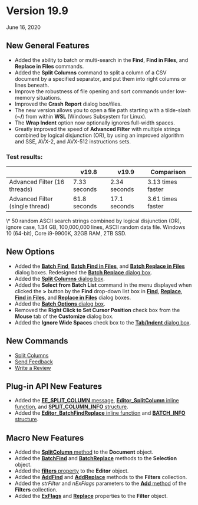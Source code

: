 # Version 19.9

June 16, 2020

## New General Features

- Added the ability to batch or multi-search in the **Find**, **Find in Files**, and **Replace in Files** commands.
- Added the **Split Columns** command to split a column of a CSV document by a specified separator, and put them into right columns or lines beneath.
- Improve the robustness of file opening and sort commands under low-memory situations.
- Improved the **Crash Report** dialog box/files.
- The new version allows you to open a file path starting with a tilde-slash (**~/**) from within **WSL** (Windows Subsystem for Linux).
- The **Wrap Indent** option now optionally ignores full-width spaces.
- Greatly improved the speed of **Advanced Filter** with multiple strings combined by logical disjunction (OR), by using an improved algorithm and SSE, AVX-2, and AVX-512 instructions sets.

### Test results:

|  | v19.8 | v19.9 | Comparison |
| --- | --- | --- | --- |
| Advanced Filter (16 threads) | 7.33 seconds | 2.34 seconds | 3.13 times faster |
| Advanced Filter (single thread) | 61.8 seconds | 17.1 seconds | 3.61 times faster |

\\* 50 random ASCII search strings combined by logical disjunction (OR), ignore case, 1.34 GB, 100,000,000 lines, ASCII random data file. Windows 10 (64-bit), Core i9-9900K, 32GB RAM, 2TB SSD.

## New Options

- Added the [**Batch Find**](../dlg/find/index), [**Batch Find in Files**](../dlg/find_in_files/index), and [**Batch Replace in Files**](../dlg/replace_in_files/index) dialog boxes. Redesigned the [**Batch Replace** dialog box](../dlg/replace/index).
- Added the [**Split Columns** dialog box](../dlg/split_column/index).
- Added the **Select from Batch List** command in the menu displayed when clicked the **>** button by the **Find** drop-down list box in [**Find**](../dlg/find/index), [**Replace**](../dlg/replace/index), [**Find in Files**](../dlg/find_in_files/index), and [**Replace in Files**](../dlg/replace_in_files/index) dialog boxes.
- Added the [**Batch Options** dialog box](../dlg/batch_options/index).
- Removed the **Right Click to Set Cursor Position** check box from the **Mouse** tab of the **Customize** dialog box.
- Added the **Ignore Wide Spaces** check box to the [**Tab/Indent** dialog box](../dlg/properties/general/indent/index).

## New Commands

- [Split Columns](../cmd/csv/split_column)
- [Send Feedback](../cmd/help/send_feedback)
- [Write a Review](../cmd/help/write_review)

## Plug-in API New Features

- Added the [**EE\_SPLIT\_COLUMN** message](../plugin/message/ee_split_column), [**Editor\_SplitColumn** inline function](../plugin/macro/editor_splitcolumn), and [**SPLIT\_COLUMN\_INFO** structure](../plugin/structure/split_column_info).
- Added the [**Editor\_BatchFindReplace** inline function](../plugin/macro/editor_batchfindreplace) and [**BATCH\_INFO** structure](../plugin/structure/batch_info).

## Macro New Features

- Added the [**SplitColumn** method](../macro/document/split_column) to the **Document** object.
- Added the **[BatchFind](../macro/selection/batch_find)** and **[BatchReplace](../macro/selection/batch_replace)** methods to the **Selection** object.
- Added the [**filters** property](../macro/editor/filters) to the **Editor** object.
- Added the **[AddFind](../macro/filters/add_find)** and **[AddReplace](../macro/filters/add_replace)** methods to the **Filters** collection.
- Added the _strFilter_ and _nExFlags_ parameters to the [**Add** method](../macro/filters/add) of the **Filters** collection.
- Added the **[ExFlags](../macro/filter/exflags)** and **[Replace](../macro/filter/replace)** properties to the **Filter** object.
